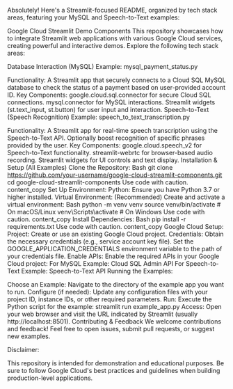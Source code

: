 Absolutely! Here's a Streamlit-focused README, organized by tech stack areas, featuring your MySQL and Speech-to-Text examples:

Google Cloud Streamlit Demo Components
This repository showcases how to integrate Streamlit web applications with various Google Cloud services, creating powerful and interactive demos. Explore the following tech stack areas:

Database Interaction (MySQL)
Example: mysql_payment_status.py

Functionality: A Streamlit app that securely connects to a Cloud SQL MySQL database to check the status of a payment based on user-provided account ID.
Key Components:
google.cloud.sql.connector for secure Cloud SQL connections.
mysql.connector for MySQL interactions.
Streamlit widgets (st.text_input, st.button) for user input and interaction.
Speech-to-Text (Speech Recognition)
Example: speech_to_text_transcription.py

Functionality: A Streamlit app for real-time speech transcription using the Speech-to-Text API. Optionally boost recognition of specific phrases provided by the user.
Key Components:
google.cloud.speech_v2 for Speech-to-Text functionality.
streamlit-webrtc for browser-based audio recording.
Streamlit widgets for UI controls and text display.
Installation & Setup (All Examples)
Clone the Repository:
Bash
git clone https://github.com/your-username/google-cloud-streamlit-components.git
cd google-cloud-streamlit-components
Use code with caution.
content_copy
Set Up Environment:
Python: Ensure you have Python 3.7 or higher installed.
Virtual Environment: (Recommended) Create and activate a virtual environment:
Bash
python -m venv venv
source venv/bin/activate  # On macOS/Linux
venv\Scripts\activate  # On Windows
Use code with caution.
content_copy
Install Dependencies:
Bash
pip install -r requirements.txt
Use code with caution.
content_copy
Google Cloud Setup:
Project: Create or use an existing Google Cloud project.
Credentials: Obtain the necessary credentials (e.g., service account key file). Set the GOOGLE_APPLICATION_CREDENTIALS environment variable to the path of your credentials file.
Enable APIs: Enable the required APIs in your Google Cloud project:
For MySQL Example: Cloud SQL Admin API
For Speech-to-Text Example: Speech-to-Text API
Running the Examples:

Choose an Example: Navigate to the directory of the example app you want to run.
Configure (if needed): Update any configuration files with your project ID, instance IDs, or other required parameters.
Run: Execute the Python script for the example: streamlit run example_app.py
Access: Open your web browser and visit the URL indicated by Streamlit (usually http://localhost:8501).
Contributing & Feedback
We welcome contributions and feedback! Feel free to open issues, submit pull requests, or suggest new examples.

Disclaimer:

This repository is intended for demonstration and educational purposes. Be sure to follow Google Cloud's best practices and guidelines when building production-level applications.